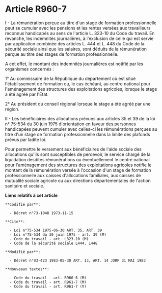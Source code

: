 # Article R960-7

I - La rémunération perçue au titre d'un stage de formation professionnelle peut se cumuler avec les pensions et les rentes
versées aux travailleurs reconnus handicapés au sens de l'article L. 323-10 du Code du travail. En revanche, les indemnités
journalières, à l'exclusion de celle qui est servie par application combinée des articles L. 444 et L. 448 du Code de la
sécurité sociale ainsi que les salaires, sont déduits de la rémunération perçue au titre des stages de formation
professionnelle. 

A cet effet, le montant des indemnités journalières est notifié par les organismes concernés : 

1° Au commissaire de la République du département où est situé l'établissement de formation ou, le cas échéant, au centre
national pour l'aménagement des structures des exploitations agricoles, lorsque le stage a été agréé par l'Etat. 

2° Au président du conseil régional lorsque le stage a été agréé par une région. 

II - Les bénéficiaires des allocations prévues aux articles 35 et 39 de la loi n° 75-534 du 30 juin 1975 d'orientation en
faveur des personnes handicapées peuvent cumuler avec celles-ci les rémunérations perçues au titre d'un stage de formation
professionnelle dans la limite des plafonds prévus par ladite loi. 

Pour permettre le versement aux bénéficiaires de l'aide sociale des allocations qu'ils sont susceptibles de percevoir, le
service chargé de la liquidation desdites rémunérations ou éventuellement le centre national pour l'aménagement des
structures des exploitations agricoles notifie le montant de la rémunération versée à l'occasion d'un stage de formation
professionnelle aux caisses d'allocations familiales, aux caisses de mutualité sociale agricole ou aux directions
départementales de l'action sanitaire et sociale.

**Liens relatifs à cet article**

	**Codifié par**:

	  - Décret n°73-1048 1973-11-15

	**Cite**:

	  - Loi n°75-534 1975-06-30 ART. 35, ART. 39
	  - Loi n°75-534 du 30 juin 1975 - art. 39 (M)
	  - Code du travail - art. L323-10 (M)
	  - Code de la sécurité sociale L444, L448

	**Modifié par**:

	  - Décret n°83-423 1983-05-30 ART. 13, ART. 14 JORF 31 MAI 1983

	**Nouveaux textes**:

	  - Code du travail - art. R960-6 (M)
	  - Code du travail - art. R961-7 (M)
	  - Code du travail - art. R961-7 (V)

